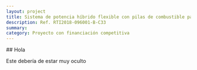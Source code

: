 ```yaml
---
layout: project
title: Sistema de potencia híbrido flexible con pilas de combustible para vehículos eléctricos y fabricación avanzada de plataforma acuática eléctrica superficial no tripulada.
description: Ref. RTI2018-096001-B-C33
summary: 
category: Proyecto con financiación competitiva
---
```


## Hola

Este debería de estar muy oculto 
